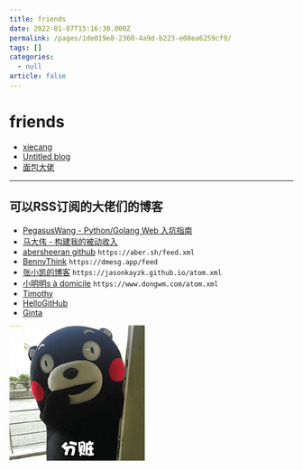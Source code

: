 ```yaml
---
title: friends
date: 2022-01-07T15:16:30.000Z
permalink: /pages/1de019e8-2360-4a9d-b223-e08ea6259cf9/
tags: []
categories:
  - null
article: false
---
```


# friends

- [xiecang](https://xiecang.github.io/)
- [Untitled blog](http://blog.zhipengx.com/)
- [面包大佬](https://nkiiiiid.github.io/)

---

## 可以RSS订阅的大佬们的博客

- [PegasusWang - Python/Golang Web 入坑指南](https://github.com/PegasusWang/python-web-guide)
- [马大伟 - 构建我的被动收入](https://www.bmpi.dev/)
- [abersheeran github](https://github.com/abersheeran) `https://aber.sh/feed.xml`
- [BennyThink](https://dmesg.app/) `https://dmesg.app/feed`
- [张小凯的博客](https://github.com/JasonkayZK) `https://jasonkayzk.github.io/atom.xml`
- [小明明s à domicile](https://www.dongwm.com/) `https://www.dongwm.com/atom.xml`
- [Timothy](https://xiaozhou.net/atom.xml)
- [HelloGitHub](https://hellogithub.com/rss)
- [Ginta](https://ginta.top/atom.xml)

![.](./images/2021-05-13-12-14-07.png)
